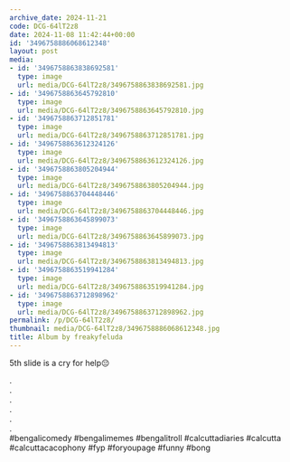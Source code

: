 ```yaml
---
archive_date: 2024-11-21
code: DCG-64lT2z8
date: 2024-11-08 11:42:44+00:00
id: '3496758886068612348'
layout: post
media:
- id: '3496758863838692581'
  type: image
  url: media/DCG-64lT2z8/3496758863838692581.jpg
- id: '3496758863645792810'
  type: image
  url: media/DCG-64lT2z8/3496758863645792810.jpg
- id: '3496758863712851781'
  type: image
  url: media/DCG-64lT2z8/3496758863712851781.jpg
- id: '3496758863612324126'
  type: image
  url: media/DCG-64lT2z8/3496758863612324126.jpg
- id: '3496758863805204944'
  type: image
  url: media/DCG-64lT2z8/3496758863805204944.jpg
- id: '3496758863704448446'
  type: image
  url: media/DCG-64lT2z8/3496758863704448446.jpg
- id: '3496758863645899073'
  type: image
  url: media/DCG-64lT2z8/3496758863645899073.jpg
- id: '3496758863813494813'
  type: image
  url: media/DCG-64lT2z8/3496758863813494813.jpg
- id: '3496758863519941284'
  type: image
  url: media/DCG-64lT2z8/3496758863519941284.jpg
- id: '3496758863712898962'
  type: image
  url: media/DCG-64lT2z8/3496758863712898962.jpg
permalink: /p/DCG-64lT2z8/
thumbnail: media/DCG-64lT2z8/3496758886068612348.jpg
title: Album by freakyfeluda
---
```


5th slide is a cry for help😔  
  
.  
.  
.  
.  
.  
.  
#bengalicomedy #bengalimemes #bengalitroll #calcuttadiaries #calcutta #calcuttacacophony #fyp #foryoupage #funny #bong